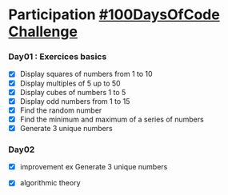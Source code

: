 # Participation [#100DaysOfCode Challenge](https://www.100daysofcode.com/)

### Day01 : Exercices basics

  - [x] Display squares of numbers from 1 to 10
  - [x] Display multiples of 5 up to 50
  - [x] Display cubes of numbers 1 to 5
  - [x] Display odd numbers from 1 to 15
  - [x] Find the random number
  - [X] Find the minimum and maximum of a series of numbers
  - [X] Generate 3 unique numbers

### Day02

  - [x] improvement ex Generate 3 unique numbers
  - [x] algorithmic theory
 


